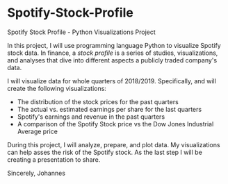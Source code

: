 # Spotify-Stock-Profile
Spotify Stock Profile - Python Visualizations Project

In this project, I will use programming language Python to visualize Spotify stock data.
In finance, a _stock profile_ is a series of studies, visualizations, and analyses that dive into different aspects a publicly traded company's data. 

I will visualize data for whole quarters of 2018/2019. Specifically, and will create the following visualizations:
+ The distribution of the stock prices for the past quarters
+ The actual vs. estimated earnings per share for the last quarters
+ Spotify's earnings and revenue in the past quarters
+ A comparison of the Spotify Stock price vs the Dow Jones Industrial Average price


During this project, I will analyze, prepare, and plot data. My visualizations can help asses the risk of the Spotify stock.
As the last step I will be creating a presentation to share.

Sincerely,
Johannes
